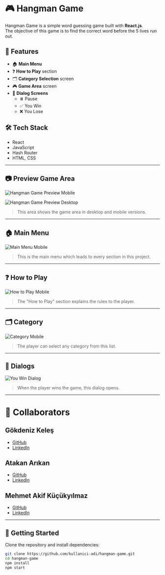 # 🎮 Hangman Game

Hangman Game is a simple word guessing game built with **React.js**.  
The objective of this game is to find the correct word before the 5 lives run out.

## 📌 Features

- 🏠 **Main Menu**
- ❓ **How to Play** section
- 🗂️ **Category Selection** screen
- 🎮 **Game Area** screen
- 🎲 **Dialog Screens**
  - ⏸️ Pause
  - ✅ You Win
  - ❌ You Lose

## 🛠️ Tech Stack

- React
- JavaScript
- Hash Router
- HTML, CSS

---

## 📷 Preview Game Area

![Hangman Game Preview Mobile](https://github.com/user-attachments/assets/98968eca-ee88-4b58-80ce-0308202aa322)

![Hangman Game Preview Desktop](https://github.com/user-attachments/assets/671461f1-9a02-4d0f-a506-15072763bc03)

> This area shows the game area in desktop and mobile versions.

---

## 🏠 Main Menu

![Main Menu Mobile](https://github.com/user-attachments/assets/6d4ad15d-e45a-4f3b-80e7-e1a91a6c1d08)

> This is the main menu which leads to every section in this project.

---

## ❓ How to Play

![How to Play Mobile](https://github.com/user-attachments/assets/7e3d7f3e-6195-4b77-aaad-ee60e56b2ce3)

> The "How to Play" section explains the rules to the player.

---

## 🗂️ Category

![Category Mobile](https://github.com/user-attachments/assets/b6ed19ee-e669-4acf-919a-9adf78357081)

> The player can select any category from this list.

---

## 🎲 Dialogs

![You Win Dialog](https://github.com/user-attachments/assets/e94d5431-2494-4b35-b6fb-c417f2052024)

> When the player wins the game, this dialog opens.

---

# 👥 Collaborators

## Gökdeniz Keleş

- [GitHub](https://github.com/GokdenizKeles)
- [LinkedIn](https://www.linkedin.com/in/g%C3%B6kdeniz-kele%C5%9F-299473322/)

## Atakan Arıkan

- [GitHub](https://github.com/Atakanarikan0)
- [LinkedIn](https://www.linkedin.com/in/atakan-ar%C4%B1kan-677b8a247/)

## Mehmet Akif Küçükyılmaz

- [GitHub](https://github.com/frostdead43)
- [LinkedIn](https://www.linkedin.com/in/mehmet-akif-küçükyılmaz43)

---

## 🚀 Getting Started

Clone the repository and install dependencies:

```bash
git clone https://github.com/kullanici-adi/hangman-game.git
cd hangman-game
npm install
npm start
